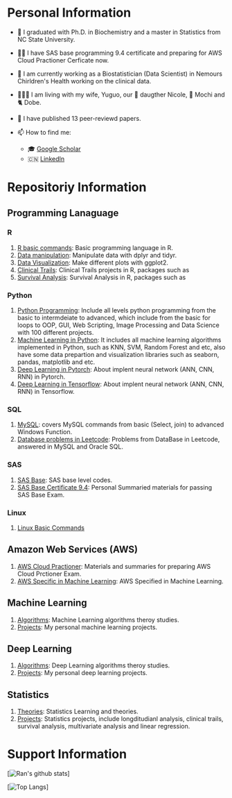 # Personal Information
- :school: I graduated with Ph.D. in Biochemistry and a master in Statistics from NC State University.
- :man_student: I have SAS base programming 9.4 certificate and preparing for AWS Cloud Practioner Cerficate now.
- :hospital: I am currently working as a Biostatistician (Data Scientist) in Nemours Chirldren's Health working on the clinical data.
- :family_man_woman_girl: I am living with my wife, Yuguo, our :baby: daugther Nicole, :dog: Mochi and :cat2: Dobe. 
- :rainbow: I have published 13 peer-reviewd papers. 

- 📫 How to find me: 
  - :mortar_board: [Google Scholar](https://scholar.google.com/citations?user=hMmoRWsAAAAJ&hl=en)
  - :cn: [LinkedIn](https://www.linkedin.com/in/rzhang12/)



# Repositoriy Information
## Programming Lanaguage
### R
1. [R basic commands](https://github.com/rzhang0716/Data-Science/tree/master/R/R%20baiscs): Basic programming language in R.
2. [Data manipulation](https://github.com/rzhang0716/Data-Science/tree/master/R/Data%20Manipulation): Manipulate data with dplyr and tidyr.
3. [Data Visualization](https://github.com/rzhang0716/Data-Science/tree/master/R/Data%20Visualization): Make different plots with ggplot2.
4. [Clinical Trails](): Clinical Trails projects in R, packages such as 
5. [Survival Analysis](): Survival Analysis in R, packages such as 

### Python
1. [Python Programming](https://github.com/rzhang0716/Data-Science/tree/master/Python/100-day-Challenge): Include all levels python programming from the basic to intermdeiate to advanced, which include from the basic for loops to OOP, GUI, Web Scripting, Image Processing and Data Science with 100 different projects. 
2. [Machine Learning in Python](https://github.com/rzhang0716/Data-Science/tree/master/Machine-Learning/ML-Python): It includes all machine learning algorithms implemented in Python, such as KNN, SVM, Random Forest and etc, also have some data prepartion and visualization libraries such as seaborn, pandas, matplotlib and etc.
3. [Deep Learning in Pytorch](https://github.com/rzhang0716/Data-Science/tree/master/Deep_Learning/Pytorch): About implent neural network (ANN, CNN, RNN) in Pytorch. 
4. [Deep Learning in Tensorflow](https://github.com/rzhang0716/Data-Science/tree/master/Deep_Learning/TensorFlow): About implent neural network (ANN, CNN, RNN) in Tensorflow. 

### SQL
1. [MySQL](https://github.com/rzhang0716/Data-Science/tree/master/Database-SQL/Stanford_SQL_Class): covers MySQL commands from basic (Select, join) to advanced Windows Function. 
2. [Database problems in Leetcode](https://github.com/rzhang0716/Data-Science/tree/master/Database-SQL#readme): Problems from DataBase in Leetcode, answered in MySQL and Oracle SQL.

### SAS
1. [SAS Base](https://github.com/rzhang0716/Data-Science/tree/master/SAS/Base/Codes): SAS base level codes.
2. [SAS Base Certificate 9.4](https://github.com/rzhang0716/Data-Science/tree/master/SAS/Base/SAS_Base_Exam): Personal Summaried materials for passing SAS Base Exam.

### Linux
1. [Linux Basic Commands](https://github.com/rzhang0716/Data-Science/tree/master/Linux)

## Amazon Web Services (AWS)
1. [AWS Cloud Practioner](https://github.com/rzhang0716/Data-Science/tree/master/AWS/Cloud%20Practitioner): Materials and summaries for preparing AWS Cloud Prctioner Exam.
2. [AWS Specific in Machine Learning](https://github.com/rzhang0716/Data-Science/tree/master/AWS/Machine_Learning): AWS Specified in Machine Learning.


## Machine Learning
1. [Algorithms](https://github.com/rzhang0716/Data-Science/tree/master/Machine-Learning/CS4780): Machine Learning algorithms theroy studies.
2. [Projects](https://github.com/rzhang0716/Data-Science/tree/master/Machine-Learning): My personal machine learning projects.


## Deep Learning
1. [Algorithms](https://github.com/rzhang0716/Data-Science/tree/master/Deep_Learning): Deep Learning algorithms theroy studies.
2. [Projects](https://github.com/rzhang0716/Data-Science/tree/master/Deep_Learning/Projects): My personal deep learning projects.


## Statistics
1. [Theories](https://github.com/rzhang0716/Data-Science/blob/master/Statistics/Readme.md): Statistics Learning and theories.
2. [Projects](https://github.com/rzhang0716/Data-Science/tree/master/Deep_Learning/Projects): Statistics projects, include longditudianl analysis, clinical trails, survival analysis, multivariate analysis and linear regression. 



# Support Information
[![Ran's github stats](https://github-readme-stats.vercel.app/api?username=rzhang0716&count_private=true&show_icons=true&theme=radical&hide_rank=false)]


[![Top Langs](https://github-readme-stats.vercel.app/api/top-langs/?username=rzhang0716)]
